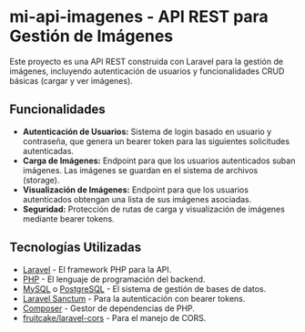 # mi-api-imagenes - API REST para Gestión de Imágenes

Este proyecto es una API REST construida con Laravel para la gestión de imágenes, incluyendo autenticación de usuarios y funcionalidades CRUD básicas (cargar y ver imágenes).

## Funcionalidades

* **Autenticación de Usuarios:** Sistema de login basado en usuario y contraseña, que genera un bearer token para las siguientes solicitudes autenticadas.
* **Carga de Imágenes:** Endpoint para que los usuarios autenticados suban imágenes. Las imágenes se guardan en el sistema de archivos (storage).
* **Visualización de Imágenes:** Endpoint para que los usuarios autenticados obtengan una lista de sus imágenes asociadas.
* **Seguridad:** Protección de rutas de carga y visualización de imágenes mediante bearer tokens.

## Tecnologías Utilizadas

* [Laravel](https://laravel.com/) - El framework PHP para la API.
* [PHP](https://www.php.net/) - El lenguaje de programación del backend.
* [MySQL](https://www.mysql.com/) o [PostgreSQL](https://www.postgresql.org/) - El sistema de gestión de bases de datos.
* [Laravel Sanctum](https://laravel.com/docs/current/sanctum) - Para la autenticación con bearer tokens.
* [Composer](https://getcomposer.org/) - Gestor de dependencias de PHP.
* [fruitcake/laravel-cors](https://github.com/fruitcake/laravel-cors) - Para el manejo de CORS.
